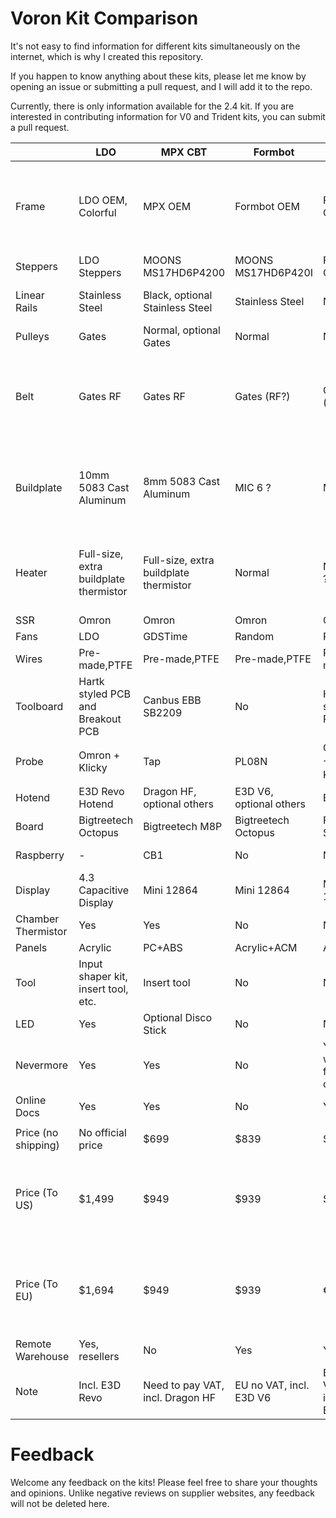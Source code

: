 # Voron Kit Comparison

It's not easy to find information for different kits simultaneously on the internet, which is why I created this repository.

If you happen to know anything about these kits, please let me know by opening an issue or submitting a pull request, and I will add it to the repo.

Currently, there is only information available for the 2.4 kit. If you are interested in contributing information for V0 and Trident kits, you can submit a pull request.



|              | LDO                                    | MPX CBT                     | Formbot            | Fysetc      | Siboor          | Note                                                         |
| ------------ | -------------------------------------- | -------------------------------------- | ------------------ | ---------------- | --------------------- | ------------------------------------------------------------ |
| Frame        | LDO OEM, Colorful                      | MPX OEM                                | Formbot OEM        | Fysetc OEM | Misumi NFS?           | Siboor listed as Misumi NFSB, pic with "Mismi NFS"           |
| Steppers     | LDO Steppers                           | MOONS MS17HD6P4200                     | MOONS MS17HD6P420I | Fysetc OEM | Stepperonline         |                                                              |
| Linear Rails | Stainless Steel                        | Black, optional Stainless Steel        | Stainless Steel    | Normal           | Normal + Hiwin MGN12H |                                                              |
| Pulleys      | Gates                                  | Normal, optional Gates                 | Normal             | Normal           | Normal                |                                                              |
| Belt         | Gates RF                               | Gates RF                               | Gates (RF?)        | Gates (RF?)      | Gates RF              | Formbot and Fysetc mentioned Gates, but not sure it's RF or not |
| Buildplate   | 10mm 5083 Cast Aluminum                | 8mm 5083 Cast Aluminum                 | MIC 6 ?            | MIC 6 ?          | MIC 6 ?               | Formbot, Fysetc, Siboor mentioned MIC 6, But I believe it isn't. |
| Heater       | Full-size, extra buildplate thermistor | Full-size, extra buildplate thermistor | Normal             | Normal ?         | Normal              | Fysetc has full-size listed in Ali, but not mentioned in BOM |
| SSR | Omron | Omron | Omron | Omron | Delixi |  |
| Fans         | LDO                                    | GDSTime                                | Random             | Random           | Random                |                                                              |
| Wires | Pre-made,PTFE | Pre-made,PTFE | Pre-made,PTFE | Pre-made | Pre-made | |
| Toolboard    | Hartk styled PCB and Breakout PCB      | Canbus EBB SB2209                      | No                 | Hartk styled PCB | Hartk styled PCB |                                                              |
| Probe        | Omron + Klicky                         | Tap                                    | PL08N | Omron + Klicky？ | Omron + Klicky？ |                                                              |
| Hotend | E3D Revo Hotend | Dragon HF, optional others | E3D V6, optional others | E3D V6 | Dragon HF | |
| Board | Bigtreetech Octopus | Bigtreetech M8P | Bigtreetech Octopus | FYSETC Spider | FYSETC Spider | |
| Raspberry | - | CB1 | No | No | Orangepi Zero2 | |
| Display | 4.3 Capacitive Display | Mini 12864 | Mini 12864 | Mini 12864 | Mini 12864 | |
| Chamber Thermistor | Yes | Yes | No | No | No | |
| Panels | Acrylic | PC+ABS | Acrylic+ACM | Acrylic | PC | |
| Tool | Input shaper kit, insert tool, etc. | Insert tool | No | No | Yes | |
| LED | Yes | Optional Disco Stick | No | No | No | |
| Nevermore | Yes | Yes | No | Yes, with filter cotton | No | |
| Online Docs | Yes | Yes | No | Yes | No | |
| | | | | | | |
| Price (no shipping) | No official price | $699 | $839 | $916 | $819 | |
| Price (To US) | $1,499 | $949 | $939 | $916 | $1,019 | *If have remote warehouse, it's the price from local warehouse |
| Price (To EU) | $1,694 | $949 | $939 | €1,040 | €939 | *If have remote warehouse, it's the price from local warehouse |
| Remote Warehouse | Yes, resellers | No | Yes | Yes | No | |
| Note | Incl. E3D Revo | Need to pay VAT, incl. Dragon HF | EU no VAT, incl. E3D V6 | EU no VAT, incl. E3D V6 | Need to pay VAT, incl. Dragon HF | |

# Feedback

Welcome any feedback on the kits! Please feel free to share your thoughts and opinions. Unlike negative reviews on supplier websites, any feedback will not be deleted here.

